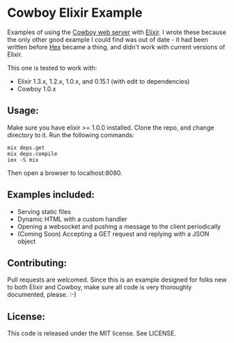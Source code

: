 Cowboy Elixir Example
===================

Examples of using the [Cowboy web server](http://ninenines.eu/docs/) with [Elixir](http://elixir-lang.org/).  I wrote these because the only other good example I could find was out of date - it had been written before [Hex](http://hex.pm) became a thing, and didn't work with current versions of Elixir.

This one is tested to work with:
* Elixir 1.3.x, 1.2.x, 1.0.x, and  0.15.1 (with edit to dependencies)
* Cowboy 1.0.x

Usage:
------------------

Make sure you have elixir >= 1.0.0 installed.  Clone the repo, and change directory to it.  Run the following commands:

    mix deps.get
    mix deps.compile
    iex -S mix

Then open a browser to localhost:8080.

Examples included:
------------------

* Serving static files
* Dynamic HTML with a custom handler
* Opening a websocket and pushing a message to the client periodically
* (Coming Soon) Accepting a GET request and replying with a JSON object


Contributing:
-------------

Pull requests are welcomed.  Since this is an example designed for folks new to both Elixir and Cowboy,
make sure all code is very thoroughly documented, please. :-)

License:
--------

This code is released under the MIT license.  See LICENSE.
